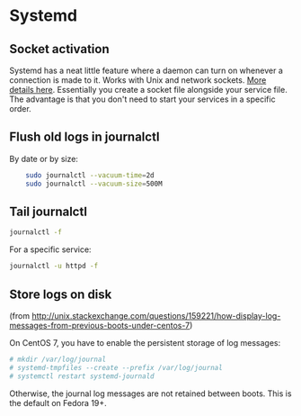# Systemd

## Socket activation

Systemd has a neat little feature where a daemon can turn on whenever a
connection is made to it. Works with Unix and network sockets. [More details
here](http://0pointer.de/blog/projects/socket-activation.html). Essentially you
create a socket file alongside your service file. The advantage is that you
don't need to start your services in a specific order.

## Flush old logs in journalctl

By date or by size:

``` sh
    sudo journalctl --vacuum-time=2d
    sudo journalctl --vacuum-size=500M
```

## Tail journalctl

``` sh
journalctl -f
```

For a specific service:

``` sh
journalctl -u httpd -f
```

## Store logs on disk

(from <http://unix.stackexchange.com/questions/159221/how-display-log-messages-from-previous-boots-under-centos-7>)

On CentOS 7, you have to enable the persistent storage of log messages:

``` sh
# mkdir /var/log/journal
# systemd-tmpfiles --create --prefix /var/log/journal
# systemctl restart systemd-journald
```

Otherwise, the journal log messages are not retained between
boots. This is the default on Fedora 19+.

